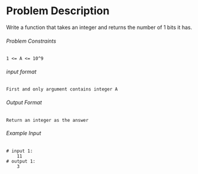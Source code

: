 # Problem Description

Write a function that takes an integer and returns the number of 1 bits it has.

###### Problem Constraints

```
1 <= A <= 10^9
```

###### input format

``` 
First and only argument contains integer A
```

###### Output Format

```
Return an integer as the answer
```

###### Example Input

```
# input 1: 
    11
# output 1: 
    3
```
